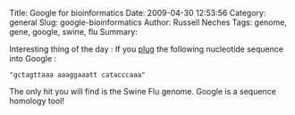 Title: Google for bioinformatics
Date: 2009-04-30 12:53:56
Category: general
Slug: google-bioinformatics
Author: Russell Neches
Tags: genome, gene, google, swine, flu
Summary: 


Interesting thing of the day : If you
[plug](http://www.google.com/search?hl=en&safe=off&q=%22gctagttaaa+aaaggaaatt+catacccaaa%22&btnG=Search)
the following nucleotide sequence into Google :

    "gctagttaaa aaaggaaatt catacccaaa"

The only hit you will find is the Swine Flu genome. Google is a sequence
homology tool!
